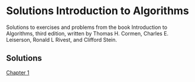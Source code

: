# Solutions Introduction to Algorithms

Solutions to exercises and problems from the book Introduction to Algorithms, third edition, written by Thomas H. Cormen, Charles E. Leiserson, Ronald L Rivest, and Clifford Stein.

## Solutions

[Chapter 1](chapter-01/solutions-chapter-01.md)

